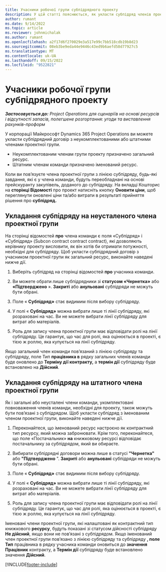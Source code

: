 ```yaml
---
title: Учасники робочої групи субпідрядного проекту
description: У цій статті пояснюється, як укласти субпідряд членів проектної групи в корпорації Майкрософт Dynamics 365 Project Operations.
author: rumant
ms.date: 9/14/2022
ms.topic: article
ms.reviewer: johnmichalak
ms.author: rumant
ms.openlocfilehash: a2f17d6f270029e3a517e99c7bb518cdb19b8d23
ms.sourcegitcommit: 08eb3be9eda44e9446c43ed9b6aefd58d77927c5
ms.translationtype: MT
ms.contentlocale: uk-UA
ms.lasthandoff: 09/15/2022
ms.locfileid: "9522821"
---
```

# <a name="subcontracting-project-team-members"></a>Учасники робочої групи субпідрядного проекту

_**Застосовується до:** Project Operations для сценаріїв на основі ресурсів і відсутності запасів, полегшене розгортання: угоди та виставлення рахунків-проформ_

У корпорації Майкрософт Dynamics 365 Project Operations ви можете укласти субпідрядний договір з неукомплектованими або штатними членами проектної групи.

- Неукомплектованим членам групи проекту призначено загальний ресурс.
- Штатним членам команди призначено іменований ресурс.

Коли ви пов’язуєте члена проектної групи з лінією субпідряду, будь-які завдання, які є у члена команди, будуть переобладнані на основі прейскуранту закупівель, доданого до субпідряду.  На вкладці Кошторис на **сторінці Відомості** про проект натисніть кнопку **Оновити ціни**, щоб переглянути оновлені ціни та/або витрати в результаті прийняття рішення про **субпідряд.** 

## <a name="subcontracting-an-unstaffed-project-team-member"></a>Укладання субпідряду на неусталеного члена проектної групи
На сторінці відомостей **про** члена команди є поля «Субпідряд» і «Субпідряд» (Subcon contract contract contract), які дозволяють керівнику проекту висловити, як він хотів би отримати потужності, необхідні для субпідряду. Щоб укласти субпідрядний договір з учасником проектної групи як загальний ресурс, виконайте наведені нижче дії.

1.  Виберіть субпідряд на сторінці відомостей **про** учасника команди.

2.  Ви можете обрати лише субпідрядники зі **статусом «Чернетка»** або **«Підтверджено** ». **Закриті** або **анульовані** субпідряди не можуть бути обрані. 

3.  Поле « **Субпідряд»** стає видимим після вибору субпідряду.

4.  У полі « **Субпідряд»** можна вибрати лише ті лінії субпідряду, які розраховані на час. Ви не можете вибрати лінії субпідряду для витрат або матеріалів.

5.  Роль для запису члена проектної групи має відповідати ролі на лінії субпідряду. Це гарантує, що час для ролі, яка оцінюється в проекті, є тією ж роллю, яка купується на лінії субпідряду. 

Якщо загальний член команди пов’язаний з лінією субпідряду та субпідряду, поле Тип **працівника в** рядку загальних членів команди буде оновлено до **Терміну дії контракту,** а **термін дії** субпідряду буде встановлено на **Дійсний**.

## <a name="subcontracting-a-staffed-project-team-member"></a>Укладання субпідряду на штатного члена проектної групи
Як і загальні або неусталені члени команди, укомплектовані повноваження членів команди, необхідні для проекту, також можуть бути пов’язані з субпідрядом. Щоб укласти субпідряд з іменованим членом проектної групи, виконайте наведені нижче дії.

1.  Переконайтеся, що іменований ресурс настроєно як контрактний тип ресурсу, який можна забронювати. Крім того, переконайтеся, що поле «Постачальник» **на** книжковому ресурсі відповідає постачальнику за субпідрядом, який ви обираєте. 

2.  Вибирати субпідрядні договори можна лише в статусі **"Чернетка"** або **"Підтверджено** ". **Закриті** або **анульовані** субпідряди не можуть бути обрані. 

3.  Поле « **Субпідряд»** стає видимим після вибору субпідряду.

4.  У полі « **Субпідряд»** можна вибрати лише ті лінії субпідряду, які розраховані на час. Ви не можете вибрати лінії субпідряду для витрат або матеріалів.

5.  Роль для запису члена проектної групи має відповідати ролі на лінії субпідряду. Це гарантує, що час для ролі, яка оцінюється в проекті, є тією ж роллю, яка купується на лінії субпідряду. 

Іменовані члени проектної групи, які налаштовані як контрактний тип книжкового **ресурсу**, будуть показані зі статусом дійсності субпідряду **Не дійсний**, якщо вони не пов’язані з субпідрядом. Якщо іменований член проектної групи пов’язано з лінією субпідряду та субпідряду **, поле Тип** працівника в рядку учасника команди оновиться до **значення Працівник** контракту, а **Термін дії** субпідряду буде встановлено значення **Дійсний**.

[!INCLUDE[footer-include](../../includes/footer-banner.md)]
